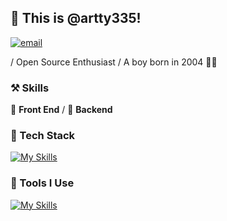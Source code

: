 ## 👋 This is @artty335!
[![email](https://img.shields.io/badge/-artty3354@gmail.com-black?labelColor=black&logo=gmail&logoColor=white&style=flat-square)](mailto:artty3354@gmail.com)

/ Open Source Enthusiast / A boy born in 2004 🙋‍♂️

### ⚒ Skills
🥪 **Front End** / 🥗 **Backend**

### 🍉 Tech Stack
[![My Skills](https://skillicons.dev/icons?i=python,arduino,nodejs,react,next,express,tailwindcss,html,css,js,jquery)](https://skillicons.dev)

### 🔨 Tools I Use
[![My Skills](https://skillicons.dev/icons?i=mysql,postgresql,nginx,git,npm,github)](https://skillicons.dev)

